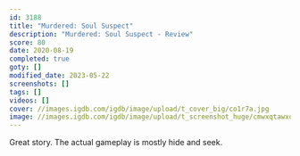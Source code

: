 ```yaml
---
id: 3188
title: "Murdered: Soul Suspect"
description: "Murdered: Soul Suspect - Review"
score: 80
date: 2020-08-19
completed: true
goty: []
modified_date: 2023-05-22
screenshots: []
tags: []
videos: []
cover: //images.igdb.com/igdb/image/upload/t_cover_big/co1r7a.jpg
image: //images.igdb.com/igdb/image/upload/t_screenshot_huge/cmwxqtawxope2ainripy.jpg
---
```

Great story. The actual gameplay is mostly hide and seek.